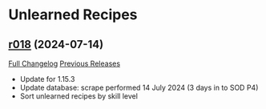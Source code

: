 # Unlearned Recipes

## [r018](https://github.com/TLDRMissions/UnlearnedRecipes/tree/r018) (2024-07-14)
[Full Changelog](https://github.com/TLDRMissions/UnlearnedRecipes/compare/r017...r018) [Previous Releases](https://github.com/TLDRMissions/UnlearnedRecipes/releases)

- Update for 1.15.3  
- Update database: scrape performed 14 July 2024 (3 days in to SOD P4)  
- Sort unlearned recipes by skill level  
